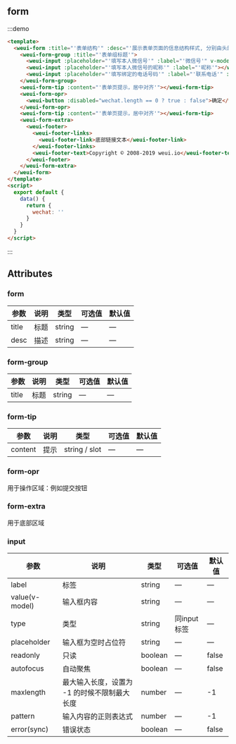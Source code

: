 ## form

:::demo

```html
<template>
  <weui-form :title="'表单结构'" :desc="'展示表单页面的信息结构样式, 分别由头部区域/控件区域/提示区域/操作区域和底部信息区域组成。'" >
    <weui-form-group :title="'表单组标题'">
      <weui-input :placeholder="'填写本人微信号'" :label="'微信号'" v-model="wechat"></weui-input>
      <weui-input :placeholder="'填写本人微信号的昵称'" :label="'昵称'"></weui-input>
      <weui-input :placeholder="'填写绑定的电话号码'" :label="'联系电话'" :type="'number'" :pattern="'[0-9]*'"></weui-input>
    </weui-form-group>
    <weui-form-tip :content="'表单页提示，居中对齐'"></weui-form-tip>
    <weui-form-opr>
      <weui-button :disabled="wechat.length == 0 ? true : false">确定</weui-button>
    </weui-form-opr>
    <weui-form-tip :content="'表单页提示，居中对齐'"></weui-form-tip>
    <weui-form-extra>
      <weui-footer>
        <weui-footer-links>
          <weui-footer-link>底部链接文本</weui-footer-link>
        </weui-footer-links>
        <weui-footer-text>Copyright © 2008-2019 weui.io</weui-footer-text>
      </weui-footer>
    </weui-form-extra>
  </weui-form>
</template>
<script>
  export default {
    data() {
      return {
        wechat: ''
      }
    }
  }
</script>
```

:::

## Attributes

### form

| 参数  | 说明 | 类型   | 可选值 | 默认值 |
| ----- | ---- | ------ | ------ | ------ |
| title | 标题 | string | —      | —      |
| desc  | 描述 | string | —      | —      |

### form-group

| 参数  | 说明 | 类型   | 可选值 | 默认值 |
| ----- | ---- | ------ | ------ | ------ |
| title | 标题 | string | —      | —      |

### form-tip

| 参数    | 说明 | 类型          | 可选值 | 默认值 |
| ------- | ---- | ------------- | ------ | ------ |
| content | 提示 | string / slot | —      | —      |

### form-opr

用于操作区域：例如提交按钮

### form-extra

用于底部区域

### input

| 参数           | 说明                                         | 类型    | 可选值      | 默认值 |
| -------------- | -------------------------------------------- | ------- | ----------- | ------ |
| label          | 标签                                         | string  | —           | —      |
| value(v-model) | 输入框内容                                   | string  | —           | —      |
| type           | 类型                                         | string  | 同input标签 | —      |
| placeholder    | 输入框为空时占位符                           | string  | —           | —      |
| readonly       | 只读                                         | boolean | —           | false  |
| autofocus      | 自动聚焦                                     | boolean | —           | false  |
| maxlength      | 最大输入长度，设置为 -1 的时候不限制最大长度 | number  | —           | -1     |
| pattern        | 输入内容的正则表达式                         | number  | —           | -1     |
| error(sync)    | 错误状态                                     | boolean | —           | false  |
